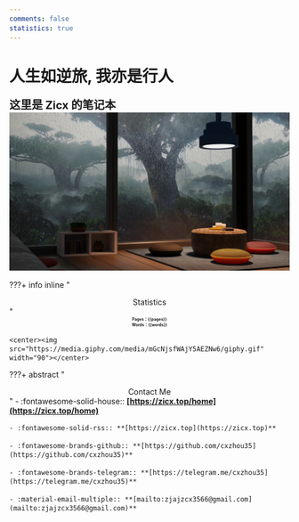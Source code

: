 ```yaml
---
comments: false
statistics: true
---
```


# 人生如逆旅, 我亦是行人

<div style="text-align: left;font-size:20px;font-weight:bold">这里是 Zicx 的笔记本 </div>

<center>
<img src="./home/wallpaper.png" width="800"/>
</center>

???+ info inline "<center>Statistics</center> "
    <div style="font-size:7px;font-weight:bold"><center>Pages：{{pages}} </center></div>
    <div style="font-size:7px;font-weight:bold"><center>Words：{{words}} </center></div>

    <center><img src="https://media.giphy.com/media/mGcNjsfWAjY5AEZNw6/giphy.gif" width="90"></center>

???+ abstract "<center>Contact Me</center>"
    - :fontawesome-solid-house:: **[https://zicx.top/home](https://zicx.top/home)**

    - :fontawesome-solid-rss:: **[https://zicx.top](https://zicx.top)**

    - :fontawesome-brands-github:: **[https://github.com/cxzhou35](https://github.com/cxzhou35)**

    - :fontawesome-brands-telegram:: **[https://telegram.me/cxzhou35](https://telegram.me/cxzhou35)**

    - :material-email-multiple:: **[mailto:zjajzcx3566@gmail.com](mailto:zjajzcx3566@gmail.com)**
